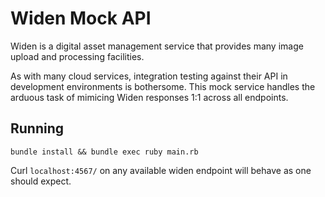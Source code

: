 # Widen Mock API

Widen is a digital asset management service that provides many image upload
and processing facilities.

As with many cloud services, integration testing against their API in development
environments is bothersome.  This mock service handles the arduous task of mimicing
Widen responses 1:1 across all endpoints. 

## Running

`bundle install && bundle exec ruby main.rb`

Curl `localhost:4567/` on any available widen endpoint will behave as one should expect.
